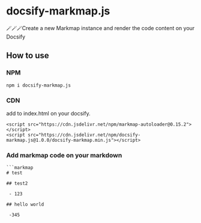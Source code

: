 # docsify-markmap.js

🪄🪄🪄Create a new Markmap instance and render the code content on your Docsify

## How to use

### NPM
```
npm i docsify-markmap.js
```

### CDN

add to index.html on your docsify.

```
<script src="https://cdn.jsdelivr.net/npm/markmap-autoloader@0.15.2"></script>
<script src="https://cdn.jsdelivr.net/npm/docsify-markmap.js@1.0.0/docsify-markmap.min.js"></script>
```

### Add markmap code on your markdown

```
```markmap
# test

## test2

 - 123

## hello world

 -345
```
